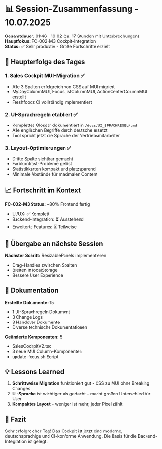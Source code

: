 # 📊 Session-Zusammenfassung - 10.07.2025

**Gesamtdauer:** 01:46 - 19:02 (ca. 17 Stunden mit Unterbrechungen)  
**Hauptfokus:** FC-002-M3 Cockpit-Integration  
**Status:** ✅ Sehr produktiv - Große Fortschritte erzielt

## 🎯 Haupterfolge des Tages

### 1. Sales Cockpit MUI-Migration ✅
- Alle 3 Spalten erfolgreich von CSS auf MUI migriert
- MyDayColumnMUI, FocusListColumnMUI, ActionCenterColumnMUI erstellt
- Freshfoodz CI vollständig implementiert

### 2. UI-Sprachregeln etabliert ✅
- Komplettes Glossar dokumentiert in `/docs/UI_SPRACHREGELN.md`
- Alle englischen Begriffe durch deutsche ersetzt
- Tool spricht jetzt die Sprache der Vertriebsmitarbeiter

### 3. Layout-Optimierungen ✅
- Dritte Spalte sichtbar gemacht
- Farbkontrast-Probleme gelöst
- Statistikkarten kompakt und platzsparend
- Minimale Abstände für maximalen Content

## 📈 Fortschritt im Kontext

**FC-002-M3 Status:** ~80% Frontend fertig
- UI/UX: ✅ Komplett
- Backend-Integration: ⏳ Ausstehend
- Erweiterte Features: ⏳ Teilweise

## 🔄 Übergabe an nächste Session

**Nächster Schritt:** ResizablePanels implementieren
- Drag-Handles zwischen Spalten
- Breiten in localStorage
- Bessere User Experience

## 📝 Dokumentation

**Erstellte Dokumente:** 15
- 1 UI-Sprachregeln Dokument
- 3 Change Logs
- 3 Handover Dokumente
- Diverse technische Dokumentationen

**Geänderte Komponenten:** 5
- SalesCockpitV2.tsx
- 3 neue MUI Column-Komponenten
- update-focus.sh Script

## 💡 Lessons Learned

1. **Schrittweise Migration** funktioniert gut - CSS zu MUI ohne Breaking Changes
2. **UI-Sprache** ist wichtiger als gedacht - macht großen Unterschied für User
3. **Kompaktes Layout** - weniger ist mehr, jeder Pixel zählt

## 🎉 Fazit

Sehr erfolgreicher Tag! Das Cockpit ist jetzt eine moderne, deutschsprachige und CI-konforme Anwendung. Die Basis für die Backend-Integration ist gelegt.